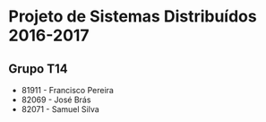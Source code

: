 # Projeto de Sistemas Distribuídos 2016-2017 #

## Grupo T14
- 81911 - Francisco Pereira
- 82069 - José Brás
- 82071 - Samuel Silva
